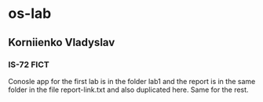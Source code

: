 # os-lab
## Korniienko Vladyslav
### IS-72 FICT
Conosle app for the first lab is in the folder lab1 and the report is in the same folder in the file report-link.txt and also duplicated here. Same for the rest.
